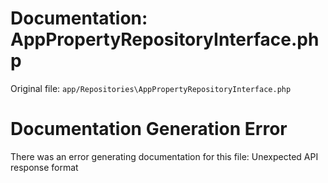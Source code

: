 # Documentation: AppPropertyRepositoryInterface.php

Original file: `app/Repositories\AppPropertyRepositoryInterface.php`

# Documentation Generation Error

There was an error generating documentation for this file: Unexpected API response format